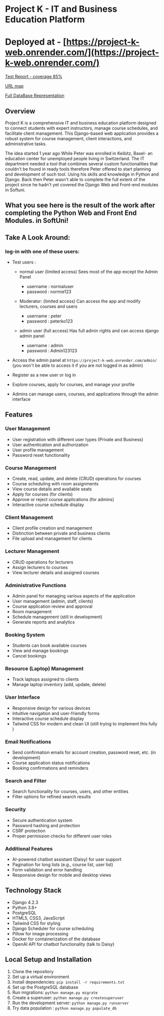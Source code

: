 # Project K - IT and Business Education Platform

# Deployed at - [https://project-k-web.onrender.com/](https://project-k-web.onrender.com/)


[Test Report - coverage 85%](https://github.com/PeterStoyanov83/Django_Project_K_Web_Exam/blob/main/TestReport.md)


[URL map](https://github.com/PeterStoyanov83/Django_Project_K_Web_Exam/blob/main/URLs.md)


[Full DataBase Representation](https://www.mermaidchart.com/raw/3e142088-efce-4272-90d2-f54fcff318f4?theme=light&version=v0.1&format=svg)


## Overview

Project K is a comprehensive IT and business education platform designed to connect students with expert instructors,
manage course schedules, and facilitate client management. This Django-based web application provides a robust system
for course management, client interactions, and administrative tasks.


The idea started 1 year ago While Peter was enrolled in Keibitz, Basel- an education center for unemployed people 
living in Switzerland. The IT department needed a tool that combines several custom functionalities that couldn't be 
found in ready tools therefore Peter offered to start planning and development of such tool. Using his skills and 
knowledge in Python and Django. Back then Peter wasn't able to complete the full extent of the project since he hadn't 
yet covered the Django Web and Front-end modules in Softuni. 

## What you see here is the result of the work after completing the Python Web and Front End Modules. in SoftUni!  

##  Take A Look Around: 

### log-in with one of these users: 

- Test users :
  - normal user (limited access) Sees most of the app except the Admin Panel 
    - username : normaluser
    - password : normie123

  - Moderator:  (limited access) Can access the app and modify lecturers, courses and users 
    - username : peter
    - password : peterko123    

  - admin user (full access)  Has full admin rights and can access django admin panel 
    - username : admin
    - password : Admin123123
   
      
- Access the admin panel at `https://project-k-web.onrender.com/admin/`
  (you won't be able to access it if you are not logged in as admin)

- Register as a new user or log in
 
- Explore courses, apply for courses, and manage your profile
- Admins can manage users, courses, and applications through the admin interface


## Features

### User Management

- User registration with different user types (Private and Business)
- User authentication and authorization
- User profile management
- Password reset functionality

### Course Management

- Create, read, update, and delete (CRUD) operations for courses
- Course scheduling with room assignments
- View course details and available seats
- Apply for courses (for clients)
- Approve or reject course applications (for admins)
- Interactive course schedule display

### Client Management

- Client profile creation and management
- Distinction between private and business clients
- File upload and management for clients

### Lecturer Management

- CRUD operations for lecturers
- Assign lecturers to courses
- View lecturer details and assigned courses

### Administrative Functions

- Admin panel for managing various aspects of the application
- User management (admin, staff, clients)
- Course application review and approval
- Room management
- Schedule management (still in development)
- Generate reports and analytics

### Booking System

- Students can book available courses
- View and manage bookings
- Cancel bookings


### Resource (Laptop) Management

- Track laptops assigned to clients
- Manage laptop inventory (add, update, delete)

### User Interface

- Responsive design for various devices
- Intuitive navigation and user-friendly forms
- Interactive course schedule display
- Tailwind CSS for modern and clean UI (still trying to implement this fully )

### Email Notifications

- Send confirmation emails for account creation, password reset, etc. (in development)
- Course application status notifications
- Booking confirmations and reminders

### Search and Filter

- Search functionality for courses, users, and other entities
- Filter options for refined search results

### Security

- Secure authentication system
- Password hashing and protection
- CSRF protection
- Proper permission checks for different user roles

### Additional Features

- AI-powered chatbot assistant (Daisy) for user support
- Pagination for long lists (e.g., course list, user list)
- Form validation and error handling
- Responsive design for mobile and desktop views

## Technology Stack

- Django 4.2.3
- Python 3.8+
- PostgreSQL
- HTML5, CSS3, JavaScript
- Tailwind CSS for styling
- Django Scheduler for course scheduling
- Pillow for image processing
- Docker for containerization of the database
- OpenAI API for chatbot functionality (talk to Daisy)

## Local Setup and Installation

1. Clone the repository
2. Set up a virtual environment
3. Install dependencies: `pip install -r requirements.txt`
4. Set up the PostgreSQL database
5. Run migrations: `python manage.py migrate`
6. Create a superuser: `python manage.py createsuperuser`
7. Run the development server: `python manage.py runserver`
8. Try data population : `python manage.py populate_db`






